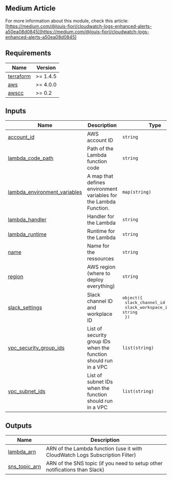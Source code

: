 ## Medium Article
For more information about this module, check this article: [https://medium.com/@louis-fiori/cloudwatch-logs-enhanced-alerts-a50ea08d0845](https://medium.com/@louis-fiori/cloudwatch-logs-enhanced-alerts-a50ea08d0845)
 
 ## Requirements

| Name | Version |
|------|---------|
| <a name="requirement_terraform"></a> [terraform](#requirement\_terraform) | >= 1.4.5 |
| <a name="requirement_aws"></a> [aws](#requirement\_aws) | >= 4.0.0 |
| <a name="requirement_awscc"></a> [awscc](#requirement\_awscc) | >= 0.2 |

## Inputs

| Name | Description | Type | Default | Required |
|------|-------------|------|---------|:--------:|
| <a name="input_account_id"></a> [account\_id](#input\_account\_id) | AWS account ID | `string` | n/a | yes |
| <a name="input_lambda_code_path"></a> [lambda\_code\_path](#input\_lambda\_code\_path) | Path of the Lambda function code | `string` | `"logs_alerts.py"` | no |
| <a name="input_lambda_environment_variables"></a> [lambda\_environment\_variables](#input\_lambda\_environment\_variables) | A map that defines environment variables for the Lambda Function. | `map(string)` | `{}` | no |
| <a name="input_lambda_handler"></a> [lambda\_handler](#input\_lambda\_handler) | Handler for the Lambda | `string` | `"logs_alerts.lambda_handler"` | no |
| <a name="input_lambda_runtime"></a> [lambda\_runtime](#input\_lambda\_runtime) | Runtime for the Lambda | `string` | `"python3.8"` | no |
| <a name="input_name"></a> [name](#input\_name) | Name for the ressources | `string` | n/a | yes |
| <a name="input_region"></a> [region](#input\_region) | AWS region (where to deploy everything) | `string` | n/a | yes |
| <a name="input_slack_settings"></a> [slack\_settings](#input\_slack\_settings) | Slack channel ID and workplace ID | <pre>object({<br>    slack_channel_id : string<br>    slack_workspace_id : string<br>  })</pre> | `null` | no |
| <a name="input_vpc_security_group_ids"></a> [vpc\_security\_group\_ids](#input\_vpc\_security\_group\_ids) | List of security group IDs when the function should run in a VPC | `list(string)` | `null` | no |
| <a name="input_vpc_subnet_ids"></a> [vpc\_subnet\_ids](#input\_vpc\_subnet\_ids) | List of subnet IDs when the function should run in a VPC | `list(string)` | `null` | no |

## Outputs

| Name | Description |
|------|-------------|
| <a name="output_lambda_arn"></a> [lambda\_arn](#output\_lambda\_arn) | ARN of the Lambda function (use it with CloudWatch Logs Subscription Filter) |
| <a name="output_sns_topic_arn"></a> [sns\_topic\_arn](#output\_sns\_topic\_arn) | ARN of the SNS topic (if you need to setup other notifications than Slack) |
